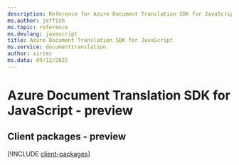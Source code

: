 ```yaml
---
description: Reference for Azure Document Translation SDK for JavaScript
ms.author: jeffish
ms.topic: reference
ms.devlang: javascript
title: Azure Document Translation SDK for JavaScript
ms.service: documenttranslation
author: xirzec
ms.data: 09/12/2022
---
```

# Azure Document Translation SDK for JavaScript - preview

## Client packages - preview
[!INCLUDE [client-packages](document-translation-client-index.md)]